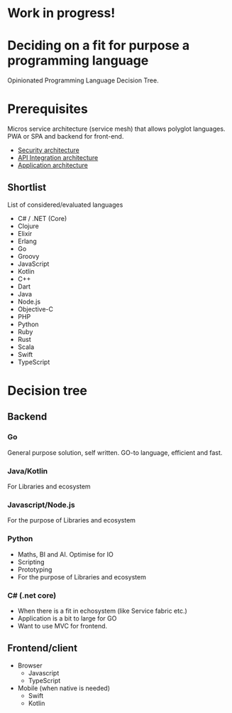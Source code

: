 # Work in progress!

# Deciding on a fit for purpose a programming language
Opinionated Programming Language Decision Tree.

# Prerequisites
Micros service architecture (service mesh) that allows polyglot languages. PWA or SPA and backend for front-end.

- [Security architecture]()
- [API Integration architecture]()
- [Application architecture]()

## Shortlist
List of considered/evaluated languages
- C# / .NET (Core)
- Clojure
- Elixir
- Erlang
- Go
- Groovy
- JavaScript
- Kotlin
- C++
- Dart
- Java
- Node.js
- Objective-C
- PHP
- Python
- Ruby
- Rust
- Scala
- Swift
- TypeScript

# Decision tree
## Backend
 ### Go
 General purpose solution, self written. GO-to language, efficient and fast.

 ### Java/Kotlin
 For Libraries and ecosystem
 ### Javascript/Node.js
 For the purpose of Libraries and ecosystem
 ### Python
   - Maths, BI and AI. Optimise for IO
   - Scripting
   - Prototyping
   - For the purpose of Libraries and ecosystem
 ### C# (.net core)
   - When there is a fit in echosystem (like Service fabric etc.)
   - Application is a bit to large for GO
   - Want to use MVC for frontend.

## Frontend/client
 - Browser
   - Javascript
   - TypeScript
 - Mobile (when native is needed)
   - Swift
   - Kotlin
